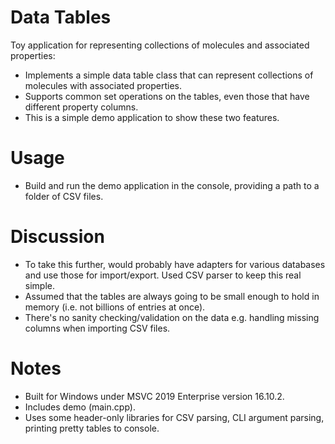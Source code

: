 # Data Tables

Toy application for representing collections of molecules and associated properties:

 * Implements a simple data table class that can represent collections of molecules with associated properties.
 * Supports common set operations on the tables, even those that have different property columns.
 * This is a simple demo application to show these two features.
 
# Usage

 * Build and run the demo application in the console, providing a path to a folder of CSV files.

# Discussion

 * To take this further, would probably have adapters for various databases and use those for import/export. Used CSV parser to keep this real simple.
 * Assumed that the tables are always going to be small enough to hold in memory (i.e. not billions of entries at once).
 * There's no sanity checking/validation on the data e.g. handling missing columns when importing CSV files.

# Notes

 * Built for Windows under MSVC 2019 Enterprise version 16.10.2.
 * Includes demo (main.cpp).
 * Uses some header-only libraries for CSV parsing, CLI argument parsing, printing pretty tables to console.